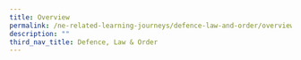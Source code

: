 ```yaml
---
title: Overview
permalink: /ne-related-learning-journeys/defence-law-and-order/overview/
description: ""
third_nav_title: Defence, Law & Order
---
```

